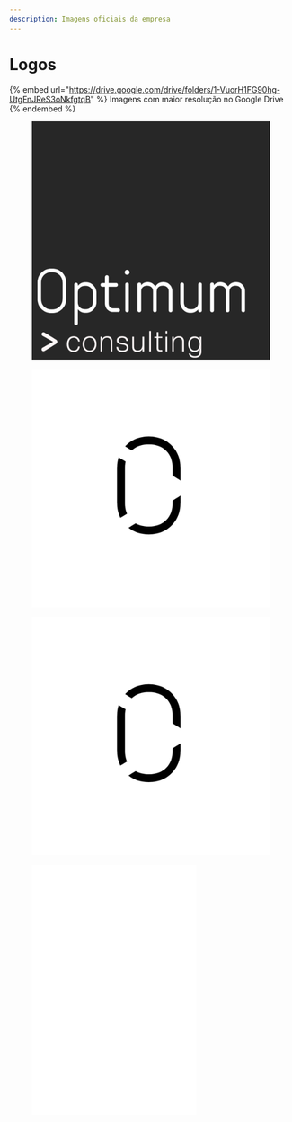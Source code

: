 ```yaml
---
description: Imagens oficiais da empresa
---
```


# Logos

{% embed url="https://drive.google.com/drive/folders/1-VuorH1FG90hg-UtgFnJReS3oNkfgtqB" %}
Imagens com maior resolução no Google Drive
{% endembed %}

<figure><img src="../.gitbook/assets/Logo_helvetica.png" alt=""><figcaption></figcaption></figure>

<figure><img src="../.gitbook/assets/Logo_short_transparente.png" alt=""><figcaption></figcaption></figure>

<figure><img src="../.gitbook/assets/Logo_short.png" alt=""><figcaption></figcaption></figure>

<figure><img src="../.gitbook/assets/Logo_short_transparente_branco.png" alt=""><figcaption></figcaption></figure>
